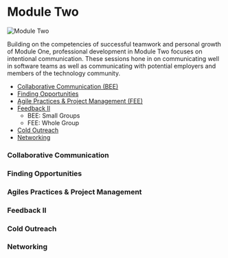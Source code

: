 # Module Two

![Module Two](https://github.com/turingschool/professional_skills/blob/master/images/Module%20Two.png)

Building on the competencies of successful teamwork and personal growth of Module One, professional development in Module Two focuses on intentional communication. These sessions hone in on communicating well in software teams as well as communicating with potential employers and members of the technology community.

* [Collaborative Communication (BEE)](https://github.com/turingschool/professional_skills/blob/master/module_two/collaborative_communication.md)
* [Finding Opportunities](https://github.com/turingschool/professional_skills/blob/master/module_two/finding_opportunities.md)
* [Agile Practices & Project Management (FEE)]()
* [Feedback II]()
  * BEE: Small Groups
  * FEE: Whole Group
* [Cold Outreach]()
* [Networking](https://github.com/turingschool/professional_skills/blob/master/module_two/networking.md)

### Collaborative Communication

### Finding Opportunities

### Agiles Practices & Project Management

### Feedback II

### Cold Outreach

### Networking
